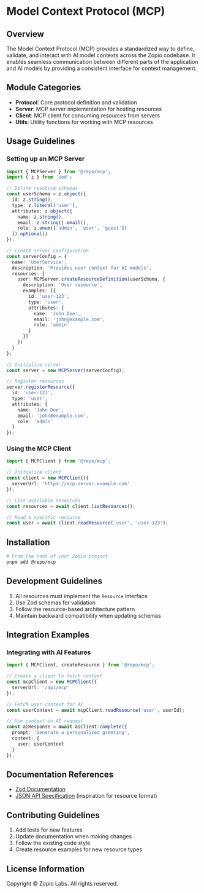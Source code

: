 # Model Context Protocol (MCP)

## Overview

The Model Context Protocol (MCP) provides a standardized way to define, validate, and interact with AI model contexts across the Zopio codebase. It enables seamless communication between different parts of the application and AI models by providing a consistent interface for context management.

## Module Categories

- **Protocol**: Core protocol definition and validation
- **Server**: MCP server implementation for hosting resources
- **Client**: MCP client for consuming resources from servers
- **Utils**: Utility functions for working with MCP resources

## Usage Guidelines

### Setting up an MCP Server

```typescript
import { MCPServer } from '@repo/mcp';
import { z } from 'zod';

// Define resource schemas
const userSchema = z.object({
  id: z.string(),
  type: z.literal('user'),
  attributes: z.object({
    name: z.string(),
    email: z.string().email(),
    role: z.enum(['admin', 'user', 'guest'])
  }).optional()
});

// Create server configuration
const serverConfig = {
  name: 'UserService',
  description: 'Provides user context for AI models',
  resources: {
    user: MCPServer.createResourceDefinition(userSchema, {
      description: 'User resource',
      examples: [{
        id: 'user-123',
        type: 'user',
        attributes: {
          name: 'John Doe',
          email: 'john@example.com',
          role: 'admin'
        }
      }]
    })
  }
};

// Initialize server
const server = new MCPServer(serverConfig);

// Register resources
server.registerResource({
  id: 'user-123',
  type: 'user',
  attributes: {
    name: 'John Doe',
    email: 'john@example.com',
    role: 'admin'
  }
});
```

### Using the MCP Client

```typescript
import { MCPClient } from '@repo/mcp';

// Initialize client
const client = new MCPClient({
  serverUrl: 'https://mcp-server.example.com'
});

// List available resources
const resources = await client.listResources();

// Read a specific resource
const user = await client.readResource('user', 'user-123');
```

## Installation

```bash
# From the root of your Zopio project
pnpm add @repo/mcp
```

## Development Guidelines

1. All resources must implement the `Resource` interface
2. Use Zod schemas for validation
3. Follow the resource-based architecture pattern
4. Maintain backward compatibility when updating schemas

## Integration Examples

### Integrating with AI Features

```typescript
import { MCPClient, createResource } from '@repo/mcp';

// Create a client to fetch context
const mcpClient = new MCPClient({
  serverUrl: '/api/mcp'
});

// Fetch user context for AI
const userContext = await mcpClient.readResource('user', userId);

// Use context in AI request
const aiResponse = await aiClient.complete({
  prompt: 'Generate a personalized greeting',
  context: {
    user: userContext
  }
});
```

## Documentation References

- [Zod Documentation](https://zod.dev/)
- [JSON:API Specification](https://jsonapi.org/) (inspiration for resource format)

## Contributing Guidelines

1. Add tests for new features
2. Update documentation when making changes
3. Follow the existing code style
4. Create resource examples for new resource types

## License Information

Copyright © Zopio Labs. All rights reserved.
